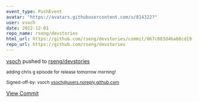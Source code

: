 ```yaml
---
event_type: PushEvent
avatar: "https://avatars.githubusercontent.com/u/814322?"
user: vsoch
date: 2022-12-01
repo_name: rseng/devstories
html_url: https://github.com/rseng/devstories/commit/067c883d46a68cd19f8fbe5db9c721f1187efbf6
repo_url: https://github.com/rseng/devstories
---
```


<a href='https://github.com/vsoch' target='_blank'>vsoch</a> pushed to <a href='https://github.com/rseng/devstories' target='_blank'>rseng/devstories</a>

<small>adding chris g episode for release tomorrow morning!

Signed-off-by: vsoch <vsoch@users.noreply.github.com></small>

<a href='https://github.com/rseng/devstories/commit/067c883d46a68cd19f8fbe5db9c721f1187efbf6' target='_blank'>View Commit</a>